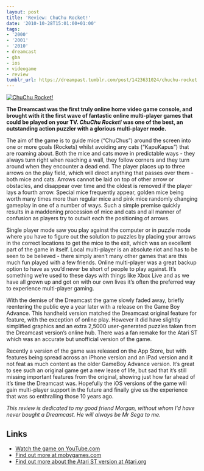 ```yaml
---
layout: post
title: 'Review: ChuChu Rocket!'
date: '2010-10-28T15:01:00+01:00'
tags:
- '2000'
- '2001'
- '2010'
- dreamcast
- gba
- ios
- videogame
- review
tumblr_url: https://dreampast.tumblr.com/post/1423631024/chuchu-rocket
---
```

[![ChuChu Rocket!](https://64.media.tumblr.com/tumblr_lab0jaa6l61qbfpni.jpg)](http://dreampast.tumblr.com/post/1423631024/chuchu-rocket)

**The Dreamcast was the first truly online home video game console, and brought with it the first wave of fantastic online multi-player games that could be played on your TV. _ChuChu Rocket!_ was one of the best, an outstanding action puzzler with a glorious multi-player mode.**

The aim of the game is to guide mice (“ChuChus”) around the screen into one or more goals (Rockets) whilst avoiding any cats (“KapuKapus”) that are roaming about. Both the mice and cats move in predictable ways - they always turn right when reaching a wall, they follow corners and they turn around when they encounter a dead end. The player places up to three arrows on the play field, which will direct anything that passes over them - both mice and cats. Arrows cannot be laid on top of other arrow or obstacles, and disappear over time and the oldest is removed if the player lays a fourth arrow. Special mice frequently appear, golden mice being worth many times more than regular mice and pink mice randomly changing gameplay in one of a number of ways. Such a simple premise quickly results in a maddening procession of mice and cats and all manner of confusion as players try to outwit each the positioning of arrows.

Single player mode saw you play against the computer or in puzzle mode where you have to figure out the solution to puzzles by placing your arrows in the correct locations to get the mice to the exit, which was an excellent part of the game in itself. Local multi-player is an absolute riot and has to be seen to be believed - there simply aren’t many other games that are this much fun played with a few friends. Online multi-player was a great backup option to have as you’d never be short of people to play against. It’s something we’re used to these days with things like Xbox Live and as we have all grown up and got on with our own lives it’s often the preferred way to experience multi-player gaming.

With the demise of the Dreamcast the game slowly faded away, briefly reentering the public eye a year later with a release on the Game Boy Advance. This handheld version matched the Dreamcast original feature for feature, with the exception of online play. However it did have slightly simplified graphics and an extra 2,5000 user-generated puzzles taken from the Dreamcast version’s online hub. There was a fan remake for the Atari ST which was an accurate but unofficial version of the game.

Recently a version of the game was released on the App Store, but with features being spread across an iPhone version and an iPad version and it not feat as much content as the older GameBoy Advance version. It’s great to see such an original game get a new lease of life, but sad that it’s still missing important features from the original, showing just how far ahead of it’s time the Dreamcast was. Hopefully the iOS versions of the game will gain multi-player support in the future and finally give us the experience that was so enthralling those 10 years ago.

_This review is dedicated to my good friend Morgan, without whom I’d have never bought a Dreamcast. He will always be Mr Sega to me._

## Links

- [Watch the game on YouTube.com](http://www.youtube.com/watch?v=WHBsA-PZXiA)
- [Find out more at mobygames.com](http://www.mobygames.com/game/chuchu-rocket)
- [Find out more about the Atari ST version at Atari.org](http://rg.atari.org/chuchu.htm)
